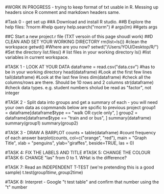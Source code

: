 #WORK IN PROGRESS - trying to keep format of txt usable in R. Messing up headers since R comment and markdown headers same. 

#Task 0 - get set up
##A Download and install R studio.
##B Explore the help files:
?rnorm #help query
help.search("rnorm") # 
args(lm) ##gets args

##C Start a new project.r file (TXT versoin of this page shoudl work)
##D CLEAN AND SET YOUR WORKING DIRECTORY
rm(list=ls()) #clean the workspace
getwd() #Where are you now?
setwd("/Users/YOU/Desktop/R/") #Set the directory
list.files() # list files in your working directory
ls() #list variables in current workspace.

#TASK 1 - LOOK AT YOUR DATA
dataframe = read.csv("data.csv") #has to be in your working directory
head(dataframe) #Look at the first few lines
tail(dataframe) #Look at the last few lines 
dim(dataframe) #check all the columns/rows are there. Should be 10 rows and 2 columns
str(dataframe) #check data types.  e.g. student numbers sholud be read as "factor", not integer 

#TASK 2 - Split data into groups and get a summary of each - you will need your own data as copmmands below are spcific to previous project
group1 = dataframe[dataframe$type == "walk OR cycle only", ]
group2 = dataframe[dataframe$type == "train and or bus", ]
summary(dataframe)
summary(group1)
summary(group2)

#TASK 3 - DRAW A BARPLOT
counts = table(dataframe) #count frequency of each answer
barplot(counts, col=c("orange", "red"), main = "Graph Title", xlab = "penguins", ylab="giraffes", beside=TRUE, las = 0)

#TASK 4: FIX THE LABELS AND TITLE
#TASK 5: CHANGE THE COLOUR
#TASK 6: CHANGE "las" from 0 to 1. WHat is the difference?


#TASK 7: Read an INDEPENDENT T-TEST (we're pretending this is a good sample)
t.test(group1$time, group2$time)  

#TASK 8: Interpret - Google "t test table" and confirm that number using the "t" number



